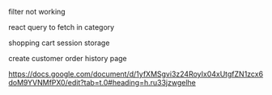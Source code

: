 filter not working

react query to fetch in category

shopping cart session storage

create customer order history page

https://docs.google.com/document/d/1yfXMSgvi3z24RoyIx04xUtgfZN1zcx6doM9YVNMfPX0/edit?tab=t.0#heading=h.ru33jzwgelhe